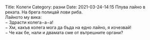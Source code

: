 Title: Колеги
Category: разни
Date: 2021-03-24-14:15
Плува лайно в реката. На брега полицай лови риба.  
Лайното му вика:  
&minus; Здрасти колега&minus;а&minus;а!  
&minus; Хм, какъв колега мога да бъда на едно лайно, я изчезвай!  
&minus; Че как бе, нали и двамата сме от вътрешните органи?
